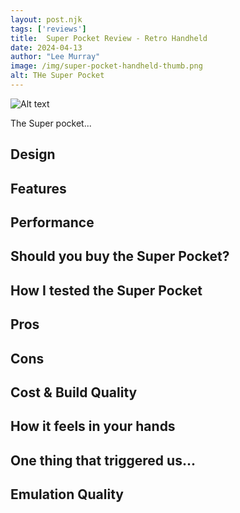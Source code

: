 ```yaml
---
layout: post.njk 
tags: ['reviews']
title:  Super Pocket Review - Retro Handheld
date: 2024-04-13
author: "Lee Murray"
image: /img/super-pocket-handheld-thumb.png
alt: THe Super Pocket
---
```


![Alt text](/img/super-pocket-handheld.png "a title")

The Super pocket...


## Design



## Features



## Performance



## Should you buy the Super Pocket?


## How I tested the Super Pocket




## Pros


## Cons

## Cost & Build Quality


## How it feels in your hands


## One thing that triggered us...



## Emulation Quality